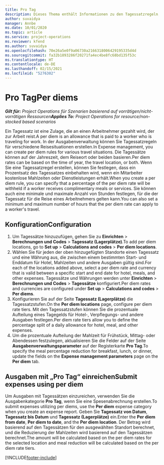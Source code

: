 ```yaml
---
title: Pro Tag
description: Dieses Thema enthält Informationen zu den Tagessatzregeln, die in der Ausgabenverwaltung verwendet werden.
author: suvaidya
manager: Annbe
ms.date: 10/01/2020
ms.topic: article
ms.service: project-operations
ms.reviewer: kfend
ms.author: suvaidya
ms.openlocfilehash: 70e26a5e0f9a06730a2166318006429195335d4d
ms.sourcegitcommit: fa32b1893286f20271fa4ec4be8fc68bd135f53c
ms.translationtype: HT
ms.contentlocale: de-DE
ms.lasthandoff: 02/15/2021
ms.locfileid: "5276302"
---
```

# <a name="per-diems"></a><span data-ttu-id="6d4ee-103">Pro Tag</span><span class="sxs-lookup"><span data-stu-id="6d4ee-103">Per diems</span></span>

<span data-ttu-id="6d4ee-104">_**Gilt für:** Project Operations für Szenarien basierend auf vorrätigen/nicht-vorrätigen Ressourcen_</span><span class="sxs-lookup"><span data-stu-id="6d4ee-104">_**Applies To:** Project Operations for resource/non-stocked based scenarios_</span></span>


<span data-ttu-id="6d4ee-105">Ein Tagessatz ist eine Zulage, die an einen Arbeitnehmer gezahlt wird, der zur Arbeit reist.</span><span class="sxs-lookup"><span data-stu-id="6d4ee-105">A per diem is an allowance that is paid to a worker who is traveling for work.</span></span> <span data-ttu-id="6d4ee-106">In der Ausgabenverwaltung können Sie Tagessatzregeln für verschiedene Reisesituationen erstellen.</span><span class="sxs-lookup"><span data-stu-id="6d4ee-106">In Expense management, you can create per diem rules for  various travel situations.</span></span> <span data-ttu-id="6d4ee-107">Die Tagessätze können auf der Jahreszeit, dem Reiseort oder beiden basieren.</span><span class="sxs-lookup"><span data-stu-id="6d4ee-107">Per diem rates can be based on the time of year, the travel location, or both.</span></span> <span data-ttu-id="6d4ee-108">Wenn Sie eine Tagessatzregel erstellen, können Sie festlegen, dass ein Prozentsatz des Tagessatzes einbehalten wird, wenn ein Mitarbeiter kostenlose Mahlzeiten oder Dienstleistungen erhält.</span><span class="sxs-lookup"><span data-stu-id="6d4ee-108">When you create a per diem  rule, you can specify that a percentage of the per diem rate will be withheld if a worker receives complimentary meals or services.</span></span> <span data-ttu-id="6d4ee-109">Sie können auch eine minimale und maximale Anzahl von Stunden festlegen, für die der Tagessatz für die Reise eines Arbeitnehmers gelten kann.</span><span class="sxs-lookup"><span data-stu-id="6d4ee-109">You can also set a minimum and maximum number of hours that the per diem rate can apply to a worker's travel.</span></span>

## <a name="configuration"></a><span data-ttu-id="6d4ee-110">Konfiguration</span><span class="sxs-lookup"><span data-stu-id="6d4ee-110">Configuration</span></span> 

1. <span data-ttu-id="6d4ee-111">Um Tagessätze hinzuzufügen, gehen Sie zu **Einrichten** > **Berechnungen und Codes** > **Tagessatz (Lagerplätze)**.</span><span class="sxs-lookup"><span data-stu-id="6d4ee-111">To add per diem locations, go to **Set up** > **Calculations and codes** > **Per diem locations**.</span></span>
2. <span data-ttu-id="6d4ee-112">Wählen Sie für jeden der oben hinzugefügten Standorte einen Tagessatz und eine Währung aus, die zwischen einem bestimmten Start- und Enddatum für Hotel, Mahlzeiten und andere Ausgaben gültig sind.</span><span class="sxs-lookup"><span data-stu-id="6d4ee-112">For each of the locations added above, select a per diem rate and currency that is valid between a specific start and end date for hotel, meals, and other expenses.</span></span> <span data-ttu-id="6d4ee-113">Tagessätze und Währungen werden unter **Einrichten** > **Berechnungen und Codes** > **Tagessätze** konfiguriert.</span><span class="sxs-lookup"><span data-stu-id="6d4ee-113">Per diem rates and currencies are configured under **Set up** > **Calculations and codes** > **Per diems**.</span></span>
3. <span data-ttu-id="6d4ee-114">Konfigurieren Sie auf der Seite **Tagessatz (Lagerplätze)** die Tagessatzstufen.</span><span class="sxs-lookup"><span data-stu-id="6d4ee-114">On the **Per diem locations** page, configure per diem rate tiers.</span></span> <span data-ttu-id="6d4ee-115">Mit den Tagessatzstufen können Sie die prozentuale Aufteilung eines Tagegelds für Hotel-, Verpflegungs- und andere Ausgaben festlegen.</span><span class="sxs-lookup"><span data-stu-id="6d4ee-115">Per diem rate tiers allow you to define the percentage split of a daily allowance for hotel, meal, and other expenses.</span></span> 
4. <span data-ttu-id="6d4ee-116">Um die prozentuale Aufteilung der Mahlzeit für Frühstück, Mittag- oder Abendessen festzulegen, aktualisieren Sie die Felder auf der Seite **Ausgabenverwaltungsparameter** auf der Registerkarte **Pro Tag**.</span><span class="sxs-lookup"><span data-stu-id="6d4ee-116">To specify the meal percentage reduction for breakfast, lunch, or dinner, update the fields on the **Expense management parameters** page on the **Per diem** tab.</span></span> 
    
## <a name="submit-expenses-using-per-diem"></a><span data-ttu-id="6d4ee-117">Ausgaben mit „Pro Tag“ einreichen</span><span class="sxs-lookup"><span data-stu-id="6d4ee-117">Submit expenses using per diem</span></span>
<span data-ttu-id="6d4ee-118">Um Ausgaben mit Tagessätzen einzureichen, verwenden Sie die Ausgabenkategorie **Pro Tag**, wenn Sie eine Spesenabrechnung erstellen.</span><span class="sxs-lookup"><span data-stu-id="6d4ee-118">To submit expenses utilizing per diems, use the **Per diem** expense category when you create an expense report.</span></span> <span data-ttu-id="6d4ee-119">Geben Sie **Tagessatz von Datum**, **Tagessatz bis Datum** und **Tagessatz (Lagerplätze)** ein.</span><span class="sxs-lookup"><span data-stu-id="6d4ee-119">Enter the **Per diem from date**, **Per diem to date**,  and the **Per diem location**.</span></span> <span data-ttu-id="6d4ee-120">Der Betrag wird basierend auf den Tagessätzen für den ausgewählten Standort berechnet, und die Reduzierung der Mahlzeiten wird basierend auf den Tagessätzen berechnet.</span><span class="sxs-lookup"><span data-stu-id="6d4ee-120">The amount will be calculated based on the per diem rates for the selected location and meal reduction will be calculated based on the per diem rate tiers.</span></span>


[!INCLUDE[footer-include](../includes/footer-banner.md)]